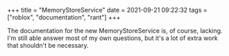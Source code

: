 +++
title = "MemoryStoreService"
date = 2021-09-21 09:22:32
tags = ["roblox", "documentation", "rant"]
+++

The documentation for the new MemoryStoreService is, of course, lacking. I'm
still able answer most of my own questions, but it's a lot of extra work that
shouldn't be necessary.

